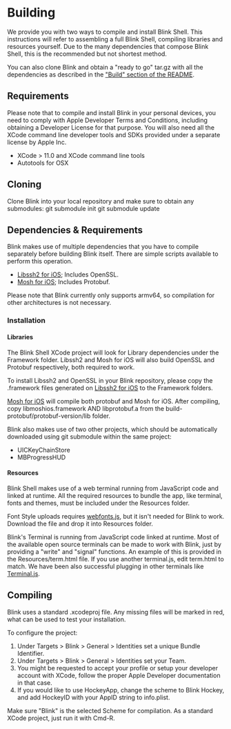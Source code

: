 # Building
We provide you with two ways to compile and install Blink Shell. This instructions will refer to assembling
a full Blink Shell, compiling libraries and resources yourself. Due to the many dependencies that compose
Blink Shell, this is the recommended but not shortest method.

You can also clone Blink and obtain a "ready to go"
tar.gz with all the dependencies as described in the ["Build" section of the README](README.md#build).

## Requirements
Please note that to compile and install Blink in your personal
devices, you need to comply with Apple Developer Terms and Conditions,
including obtaining a Developer License for that purpose. You will also
need all the XCode command line developer tools and SDKs provided under
a separate license by Apple Inc.
- XCode > 11.0 and XCode command line tools
- Autotools for OSX

## Cloning
Clone Blink into your local repository and make sure to obtain any submodules:
git submodule init
git submodule update

## Dependencies & Requirements
Blink makes use of multiple dependencies that you have to compile
separately before building Blink itself. There are simple scripts available
to perform this operation.
- [Libssh2 for iOS](https://github.com/holzschu/libssh2-for-iOS); Includes OpenSSL.
- [Mosh for iOS](https://github.com/blinksh/build-mosh); Includes Protobuf.

Please note that Blink currently only supports armv64, so compilation for other architectures is not necessary.

### Installation
#### Libraries
The Blink Shell XCode project will look for Library dependencies under the Framework folder. Libssh2 and Mosh for iOS will
also build OpenSSL and Protobuf respectively, both required to work.

To install Libssh2 and OpenSSL in your Blink repository, please copy
the .framework files generated on [Libssh2 for iOS](https://github.com/carloscabanero/libssh2-for-iOS) to the Framework folders.

[Mosh for iOS](https://github.com/blinksh/build-mosh) will compile both protobuf and Mosh for iOS.
After compiling, copy libmoshios.framework AND libprotobuf.a from the build-protobuf/protobuf-version/lib folder.

Blink also makes use of two other projects, which should be automatically downloaded using git submodule
within the same project:
- UICKeyChainStore
- MBProgressHUD

#### Resources
Blink Shell makes use of a web terminal running from JavaScript code and linked at runtime. All the required
resources to bundle the app, like terminal, fonts and themes, must be included under the Resources folder.

Font Style uploads requires [webfonts.js](https://github.com/typekit/webfontloader), but it isn't
needed for Blink to work. Download the file and drop it into Resources folder.

Blink's Terminal is running from JavaScript code linked at runtime.
Most of the available open source terminals can be made to work with Blink,
just by providing a "write" and "signal" functions. An example of this
is provided in the Resources/term.html file. If you use another
terminal.js, edit term.html to match. We have been also successful plugging in other
terminals like [Terminal.js](http://terminal.js.org).

## Compiling
Blink uses a standard .xcodeproj file. Any missing files will be marked in
red, what can be used to test your installation.

To configure the project:
1. Under Targets > Blink > General > Identities set a unique Bundle Identifier.
2. Under Targets > Blink > General > Identities set your Team.
3. You might be requested to accept your profile or setup your developer account
with XCode, follow the proper Apple Developer documentation in that case.
4. If you would like to use HockeyApp, change the scheme to Blink Hockey, and add HockeyID with your AppID string to info.plist.

Make sure "Blink" is the selected Scheme for compilation. As a standard XCode project, just run it with Cmd-R.
